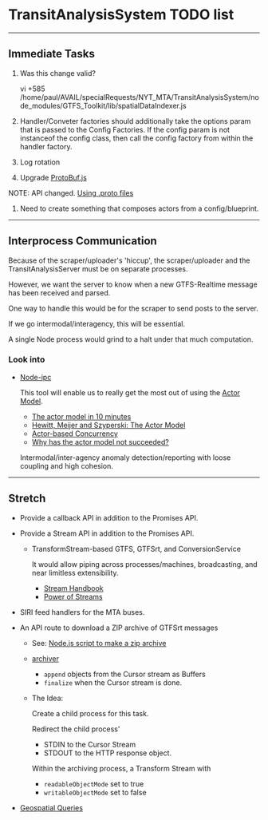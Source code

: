 # TransitAnalysisSystem TODO list

---

## Immediate Tasks

1. Was this change valid?

    vi +585 /home/paul/AVAIL/specialRequests/NYT_MTA/TransitAnalysisSystem/node_modules/GTFS_Toolkit/lib/spatialDataIndexer.js

1. Handler/Conveter factories should additionally take the options param
    that is passed to the Config Factories. If the config param is not instanceof
    the config class, then call the config factory from within the handler factory.

1. Log rotation

1. Upgrade [ProtoBuf.js](https://github.com/dcodeIO/ProtoBuf.js/)

  NOTE: API changed. [Using .proto files](https://github.com/dcodeIO/ProtoBuf.js/#using-proto-files)

1. Need to create something that composes actors from a config/blueprint.

---

## Interprocess Communication

  Because of the scraper/uploader's 'hiccup',
    the scraper/uploader and the TransitAnalysisServer
    must be on separate processes.

  However, we want the server to know when a new
    GTFS-Realtime message has been received and parsed.

  One way to handle this would be for the scraper to
    send posts to the server.

  If we go intermodal/interagency, this will be essential.

  A single Node process would grind to a halt under that much computation.

### Look into

* [Node-ipc](https://riaevangelist.github.io/node-ipc/)

  This tool will enable us to really get the most out of
    using the [Actor Model](https://en.wikipedia.org/wiki/Actor_model).

  * [The actor model in 10 minutes](http://www.brianstorti.com/the-actor-model/)
  * [Hewitt, Meijer and Szyperski: The Actor Model](https://youtu.be/7erJ1DV_Tlo)
  * [Actor-based Concurrency](https://berb.github.io/diploma-thesis/original/054_actors.html)
  * [Why has the actor model not succeeded?](https://www.doc.ic.ac.uk/~nd/surprise_97/journal/vol2/pjm2/)

  Intermodal/inter-agency anomaly detection/reporting
    with loose coupling and high cohesion.

---

## Stretch

* Provide a callback API in addition to the Promises API.

* Provide a Stream API in addition to the Promises API.

  * TransformStream-based GTFS, GTFSrt, and ConversionService

    It would allow piping across processes/machines, broadcasting,
      and near limitless extensibility.

    * [Stream Handbook](https://github.com/substack/stream-handbook)
    * [Power of Streams](https://youtu.be/GaqxIMLLOu8?t=9m30s)

* SIRI feed handlers for the MTA buses.

* An API route to download a ZIP archive of GTFSrt messages

  * See: [Node.js script to make a zip archive](https://mushfiq.me/2014/08/21/node-js-script-to-make-a-zip-archive/)

  * [archiver](https://archiverjs.com/docs/)

    * `append` objects from the Cursor stream as Buffers
    * `finalize` when the Cursor stream is done.

  * The Idea:

    Create a child process for this task.

    Redirect the child process'

    * STDIN to the Cursor Stream
    * STDOUT to the HTTP response object.

    Within the archiving process, a Transform Stream with

    * `readableObjectMode` set to true
    * `writableObjectMode` set to false

* [Geospatial Queries](https://docs.mongodb.com/v3.2/geospatial-queries/)


